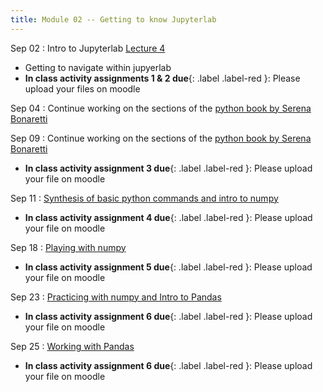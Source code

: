 ```yaml
---
title: Module 02 -- Getting to know Jupyterlab
---
```


Sep 02
: Intro to Jupyterlab [Lecture 4](../assets/files/MEA_217-Lecture4)
- Getting to navigate within jupyerlab
- **In class activity assignments 1 & 2 due**{: .label .label-red }: Please upload your files on moodle

Sep 04
: Continue working on the sections of the [python book by Serena Bonaretti](https://www.learnpythonwithjupyter.com/assets/book/learn_python_with_jupyter.pdf)


Sep 09
: Continue working on the sections of the [python book by Serena Bonaretti](https://www.learnpythonwithjupyter.com/assets/book/learn_python_with_jupyter.pdf)
- **In class activity assignment 3 due**{: .label .label-red }: Please upload your file on moodle


Sep 11
: [Synthesis of basic python commands and intro to numpy](../assets/files/MEA_217-Lecture5)
- **In class activity assignment 4 due**{: .label .label-red }: Please upload your file on moodle


Sep 18
: [Playing with numpy](../assets/files/MEA_217-Lecture6)
- **In class activity assignment 5 due**{: .label .label-red }: Please upload your file on moodle


Sep 23
: [Practicing with numpy and Intro to Pandas](../assets/files/MEA_217-Lecture7)
- **In class activity assignment 6 due**{: .label .label-red }: Please upload your file on moodle



Sep 25
: [Working with Pandas](../assets/files/MEA_217-Lecture8)
- **In class activity assignment 6 due**{: .label .label-red }: Please upload your file on moodle

